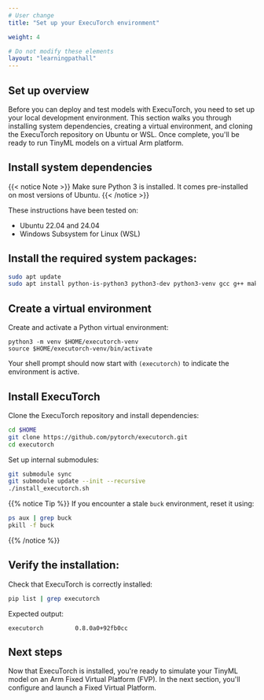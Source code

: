 ```yaml
---
# User change
title: "Set up your ExecuTorch environment"

weight: 4

# Do not modify these elements
layout: "learningpathall"
---
```

## Set up overview

Before you can deploy and test models with ExecuTorch, you need to set up your local development environment. This section walks you through installing system dependencies, creating a virtual environment, and cloning the ExecuTorch repository on Ubuntu or WSL. Once complete, you'll be ready to run TinyML models on a virtual Arm platform.

## Install system dependencies

{{< notice Note >}}
Make sure Python 3 is installed. It comes pre-installed on most versions of Ubuntu.
{{< /notice >}}

These instructions have been tested on:

- Ubuntu 22.04 and 24.04
- Windows Subsystem for Linux (WSL)

## Install the required system packages:

```bash
sudo apt update
sudo apt install python-is-python3 python3-dev python3-venv gcc g++ make -y
```

## Create a virtual environment

Create and activate a Python virtual environment:

```console
python3 -m venv $HOME/executorch-venv
source $HOME/executorch-venv/bin/activate
```
Your shell prompt should now start with `(executorch)` to indicate the environment is active.

## Install ExecuTorch

Clone the ExecuTorch repository and install dependencies:

``` bash
cd $HOME
git clone https://github.com/pytorch/executorch.git
cd executorch
```

Set up internal submodules:

```bash
git submodule sync
git submodule update --init --recursive
./install_executorch.sh
```

{{% notice Tip %}}
If you encounter a stale `buck` environment, reset it using:

```bash
ps aux | grep buck
pkill -f buck
```
{{% /notice %}}

## Verify the installation:

Check that ExecuTorch is correctly installed:

```bash
pip list | grep executorch
```
Expected output:

```output
executorch         0.8.0a0+92fb0cc
```

## Next steps

Now that ExecuTorch is installed, you're ready to simulate your TinyML model on an Arm Fixed Virtual Platform (FVP). In the next section, you'll configure and launch a Fixed Virtual Platform.
